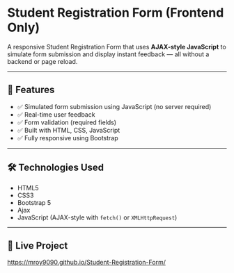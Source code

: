 # Student Registration Form (Frontend Only)

A responsive Student Registration Form that uses **AJAX-style JavaScript** to simulate form submission and display instant feedback — all without a backend or page reload.

---

## 🚀 Features

- ✅ Simulated form submission using JavaScript (no server required)
- ✅ Real-time user feedback
- ✅ Form validation (required fields)
- ✅ Built with HTML, CSS, JavaScript
- ✅ Fully responsive using Bootstrap

---

## 🛠️ Technologies Used

- HTML5
- CSS3
- Bootstrap 5
- Ajax
- JavaScript (AJAX-style with `fetch()` or `XMLHttpRequest`)

---

## 📁 Live Project

https://mroy9090.github.io/Student-Registration-Form/

